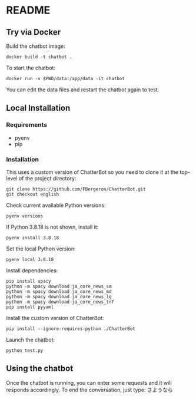 # README

## Try via Docker

Build the chatbot image:

```
docker build -t chatbot .
```


To start the chatbot:

```
docker run -v $PWD/data:/app/data -it chatbot
```

You can edit the data files and restart the chatbot again to test.


## Local Installation

### Requirements

- pyenv
- pip


### Installation

This uses a custom version of ChatterBot so you need to clone it at the top-level of the project directory:

```
git clone https://github.com/FBergeron/ChatterBot.git
git checkout english
```

Check current available Python versions:

```
pyenv versions
```

If Python 3.8.18 is not shown, install it:

```
pyenv install 3.8.18
```

Set the local Python version:

```
pyenv local 3.8.18
```

Install dependencies:

```
pip install spacy
python -m spacy download ja_core_news_sm
python -m spacy download ja_core_news_md
python -m spacy download ja_core_news_lg
python -m spacy download ja_core_news_trf
pip install pyyaml
```

Install the custom version of ChatterBot:

```
pip install --ignore-requires-python ./ChatterBot
```

Launch the chatbot:

```
python test.py
```

## Using the chatbot

Once the chatbot is running, you can enter some requests and it will responds accordingly.
To end the conversation, just type: さようなら
